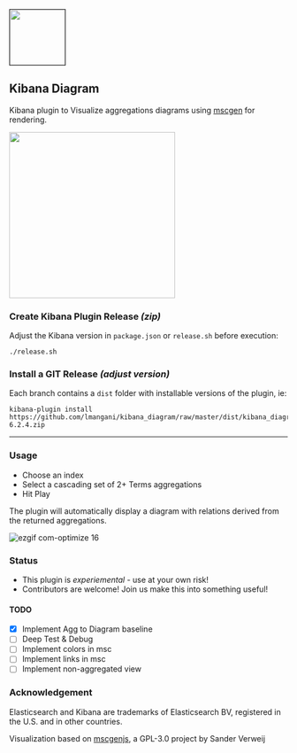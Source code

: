 <img width=100 border=1 src="https://user-images.githubusercontent.com/1423657/43099944-1483f2f6-8ec4-11e8-98ac-916bdcebc7d0.png"/>

## Kibana Diagram

Kibana plugin to Visualize aggregations diagrams using [mscgen](https://mscgen.js.org) for rendering.

<img width=300 src="https://user-images.githubusercontent.com/1423657/43055683-440d4efa-8e38-11e8-9367-44e484e7bf90.png"/>

### Create Kibana Plugin Release _(zip)_
Adjust the Kibana version in `package.json` or `release.sh` before execution:
```
./release.sh
```
### Install a GIT Release _(adjust version)_ 
Each branch contains a `dist` folder with installable versions of the plugin, ie:
```
kibana-plugin install https://github.com/lmangani/kibana_diagram/raw/master/dist/kibana_diagram-6.2.4.zip
```
----

### Usage
* Choose an index
* Select a cascading set of 2+ Terms aggregations
* Hit Play

The plugin will automatically display a diagram with relations derived from the returned aggregations.

![ezgif com-optimize 16](https://user-images.githubusercontent.com/1423657/43084057-3444292a-8e98-11e8-947b-edc2db3cbe9b.gif)

### Status
- This plugin is *experiemental* - use at your own risk!
- Contributors are welcome! Join us make this into something useful!
#### TODO
- [x] Implement Agg to Diagram baseline
- [ ] Deep Test & Debug
- [ ] Implement colors in msc
- [ ] Implement links in msc
- [ ] Implement non-aggregated view

### Acknowledgement

Elasticsearch and Kibana are trademarks of Elasticsearch BV, registered in the U.S. and in other countries.

Visualization based on [mscgenjs](https://github.com/mscgenjs), a GPL-3.0 project by Sander Verweij


